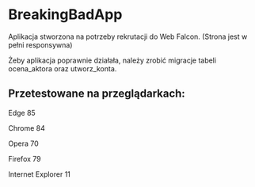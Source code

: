 # BreakingBadApp
Aplikacja stworzona na potrzeby rekrutacji do Web Falcon. (Strona jest w pełni responsywna)

Żeby aplikacja poprawnie działała, należy zrobić migracje tabeli ocena_aktora oraz utworz_konta.

## Przetestowane na przeglądarkach: 
Edge 85

Chrome 84

Opera 70

Firefox 79

Internet Explorer 11
